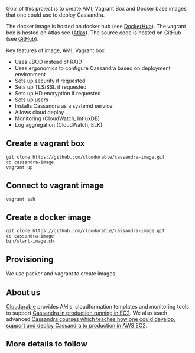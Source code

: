 Goal of this project is to create AMI, Vagrant Box and Docker base images that one could use to deploy Cassandra.

The docker image is hosted on docker hub (see [DockerHub](https://hub.docker.com/r/cloudurable/cassandra/)).
The vagrant box is hosted on Atlas see ([Atlas](https://atlas.hashicorp.com/cloudurable/boxes/cassandra)).
The source code is hosted on GitHub (see [GitHub](https://github.com/cloudurable/cassandra-image)).

Key features of image, AMI, Vagrant box

* Uses JBOD instead of RAID
* Uses ergonomics to configure Cassandra based on deployment environment
* Sets up security if requested
* Sets up TLS/SSL if requested
* Sets up HD encryption if requested
* Sets up users
* Installs Cassandra as a systemd service 
* Allows cloud deploy 
* Monitoring (CloudWatch, InfluxDB)
* Log aggregation (CloudWatch, ELK)


## Create a vagrant box
```
git clone https://github.com/cloudurable/cassandra-image.git
cd cassandra-image 
vagrant up 
```

## Connect to vagrant image
```
vagrant ssh
```

## Create a docker image
```
git clone https://github.com/cloudurable/cassandra-image.git
cd cassandra-image 
bin/start-image.sh
```

## Provisioning
We use packer and vagrant to create images. 


## About us
[Cloudurable](http://cloudurable.com/) provides AMIs, cloudformation templates and monitoring tools 
to support [Cassandra in production running in EC2](http://cloudurable.com/services/index.html). 
We also teach advanced [Cassandra courses which teaches how one could develop, support and deploy Cassandra to production in AWS EC2](http://cloudurable.com/services/index.html). 

## More details to follow

